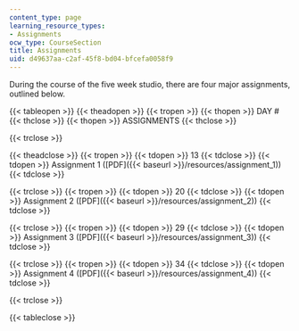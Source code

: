 ```yaml
---
content_type: page
learning_resource_types:
- Assignments
ocw_type: CourseSection
title: Assignments
uid: d49637aa-c2af-45f8-bd04-bfcefa0058f9
---
```


During the course of the five week studio, there are four major assignments, outlined below.

{{< tableopen >}}
{{< theadopen >}}
{{< tropen >}}
{{< thopen >}}
DAY #
{{< thclose >}}
{{< thopen >}}
ASSIGNMENTS
{{< thclose >}}

{{< trclose >}}

{{< theadclose >}}
{{< tropen >}}
{{< tdopen >}}
13
{{< tdclose >}}
{{< tdopen >}}
Assignment 1 ([PDF]({{< baseurl >}}/resources/assignment_1))
{{< tdclose >}}

{{< trclose >}}
{{< tropen >}}
{{< tdopen >}}
20
{{< tdclose >}}
{{< tdopen >}}
Assignment 2 ([PDF]({{< baseurl >}}/resources/assignment_2))
{{< tdclose >}}

{{< trclose >}}
{{< tropen >}}
{{< tdopen >}}
29
{{< tdclose >}}
{{< tdopen >}}
Assignment 3 ([PDF]({{< baseurl >}}/resources/assignment_3))
{{< tdclose >}}

{{< trclose >}}
{{< tropen >}}
{{< tdopen >}}
34
{{< tdclose >}}
{{< tdopen >}}
Assignment 4 ([PDF]({{< baseurl >}}/resources/assignment_4))
{{< tdclose >}}

{{< trclose >}}

{{< tableclose >}}